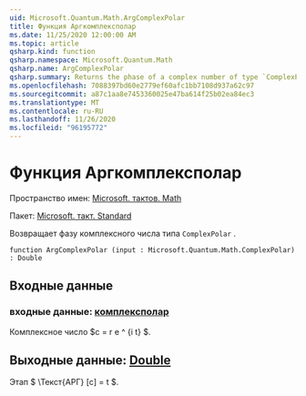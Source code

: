 ```yaml
---
uid: Microsoft.Quantum.Math.ArgComplexPolar
title: Функция Аргкомплексполар
ms.date: 11/25/2020 12:00:00 AM
ms.topic: article
qsharp.kind: function
qsharp.namespace: Microsoft.Quantum.Math
qsharp.name: ArgComplexPolar
qsharp.summary: Returns the phase of a complex number of type `ComplexPolar`.
ms.openlocfilehash: 7088397bd60e2779ef60afc1bb7108d937a62c97
ms.sourcegitcommit: a87c1aa8e7453360025e47ba614f25b02ea84ec3
ms.translationtype: MT
ms.contentlocale: ru-RU
ms.lasthandoff: 11/26/2020
ms.locfileid: "96195772"
---
```

# <a name="argcomplexpolar-function"></a>Функция Аргкомплексполар

Пространство имен: [Microsoft. тактов. Math](xref:Microsoft.Quantum.Math)

Пакет: [Microsoft. такт. Standard](https://nuget.org/packages/Microsoft.Quantum.Standard)


Возвращает фазу комплексного числа типа `ComplexPolar` .

```qsharp
function ArgComplexPolar (input : Microsoft.Quantum.Math.ComplexPolar) : Double
```


## <a name="input"></a>Входные данные

### <a name="input--complexpolar"></a>входные данные: [комплексполар](xref:Microsoft.Quantum.Math.ComplexPolar)

Комплексное число $c = r e ^ {i t} $.



## <a name="output--double"></a>Выходные данные: [Double](xref:microsoft.quantum.lang-ref.double)

Этап $ \Текст{АРГ} [c] = t $.